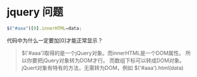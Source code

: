 # jquery 问题

```javascript
$("#aaa")[0].innerHTML=data;
```

代码中为什么一定要加[0]才能正常显示？

> $('#aaa')取得的是一个jQuery对象。而innerHTML是一个DOM属性。
所以你要把jQuery对象转为DOM才行。
而数组下标可以转成DOM对象。
jQuert对象有特有的方法，无需转为DOM，例如
$('#aaa').html(data)
